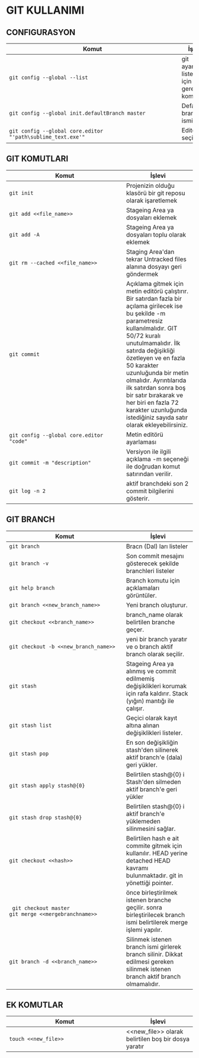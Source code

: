 # GIT KULLANIMI

## CONFIGURASYON

|<div style="width:450px">Komut</div>|İşlevi|
|-|-|
|` git config --global --list `|git ayarlarını listelemek için gerekli komut|
|` git config --global init.defaultBranch master `|Default branch ismi|
|` git config --global core.editor "'path\sublime_text.exe'" `|Editör seçimi|

## GIT KOMUTLARI

|<div style="width:300px">Komut</div>|İşlevi|
|-----------|-|
|` git init `| Projenizin olduğu klasörü bir git reposu olarak işaretlemek |
|` git add <<file_name>> `| Stageing Area ya dosyaları eklemek |
|` git add -A `| Stageing Area ya dosyaları toplu olarak eklemek |
|` git rm --cached <<file_name>> `| Staging Area'dan tekrar Untracked files alanına dosyayı geri göndermek |
|` git commit `| Açıklama gitmek için metin editörü çalıştırır. Bir satırdan fazla bir açılama girilecek ise bu şekilde -m parametresiz kullanılmalıdır. GIT 50/72 kuralı unutulmamalıdır. İlk satırda değişikliği özetleyen ve en fazla 50 karakter uzunluğunda bir metin olmalıdır. Ayrıntılarıda ilk satırdan sonra boş bir satır bırakarak ve her biri en fazla 72 karakter uzunluğunda istediğiniz sayıda satır olarak ekleyebilirsiniz.|
|` git config --global core.editor "code" `|  Metin editörü ayarlaması |
|` git commit -m "description" `|  Versiyon ile ilgili açıklama -m seçeneği ile doğrudan komut satırından verilir. |
|` git log -n 2 `|  aktif branchdeki son 2 commit bilgilerini gösterir. |

## GIT BRANCH

|<div style="width:300px">Komut</div>|İşlevi|
|-----------|-|
|` git branch `| Bracn (Dal) ları listeler |
|` git branch -v `| Son commit mesajını gösterecek şekilde branchleri listeler |
|` git help branch `| Branch komutu için açıklamaları görüntüler. |
|` git branch <<new_branch_name>> `| Yeni branch oluşturur. |
|` git checkout <<branch_name>> `| branch_name olarak belirtilen branche geçer. |
|` git checkout -b <<new_branch_name>> `| yeni bir branch yaratır ve o branch aktif branch olarak seçilir. |
|` git stash `| Stageing Area ya alınmış ve commit edilmemiş değişiklikleri korumak için rafa kaldırır. Stack (yığın) mantığı ile çalışır. |
|` git stash list `| Geçici olarak kayıt altına alınan değişiklikleri listeler. |
|` git stash pop `| En son değişikliğin stash'den silinerek aktif branch'e (dala) geri yükler. |
|` git stash apply stash@{0} `| Belirtilen stash@{0} i Stash'den silmeden aktif branch'e geri yükler |
|` git stash drop stash@{0} `| Belirtilen stash@{0} i aktif branch'e yüklemeden silinmesini sağlar. |
|` git checkout <<hash>> `| Belirtilen hash e ait commite gitmek için kullanılır. HEAD yerine detached HEAD kavramı bulunmaktadır. git in yönettiği pointer. |
|` git checkout master`<br/>`git merge <<mergebranchname>> `| önce birleştirilmek istenen branche geçilir. sonra birleştirilecek branch ismi belirtilerek merge işlemi yapılır. |
|` git branch -d <<branch_name>> `| Silinmek istenen branch ismi girlerek branch silinir. Dikkat edilmesi gereken silinmek istenen branch aktif branch olmamalıdır. |

## EK KOMUTLAR

|<div style="width:300px">Komut</div>|İşlevi|
|-----------|-|
|` touch <<new_file>> `| <<new_file>> olarak belirtilen boş bir dosya yaratır |